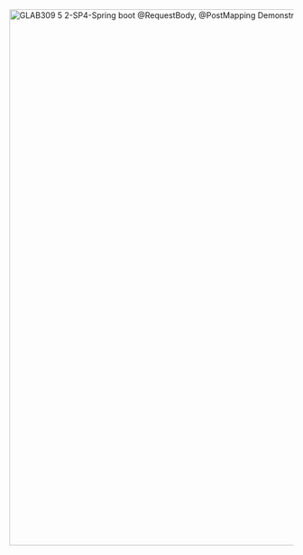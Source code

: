 <img width="949" alt="GLAB309 5 2-SP4-Spring boot @RequestBody, @PostMapping Demonstration" src="https://github.com/user-attachments/assets/76c52183-bcfd-48d6-948f-5e1d70f26e68">
